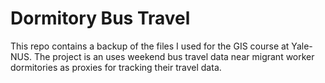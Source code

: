 # Dormitory Bus Travel
This repo contains a backup of the files I used for the GIS course at Yale-NUS.
The project is an uses weekend bus travel data near migrant worker dormitories as proxies for
tracking their travel data.
